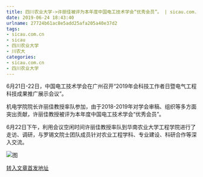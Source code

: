 ```yaml
---
title: 四川农业大学->许丽佳被评为本年度中国电工技术学会“优秀会员”。 | sicau.com.cn
date: 2019-06-24 18:43:40
urlname: 27724b61ac8e5add25afa205a40e37d2
tags: 
- sicau.com.cn
- sicau
- 四川农业大学
- 川农大
categories:
- sicau.com.cn
- 四川农业大学
---
```



6月21日-22日，中国电工技术学会在广州召开“2019年会科技工作者日暨电气工程科技成果推广展示会议”。

机电学院院长许丽佳教授率队参加，由于2018-2019年对学会审稿、组织等多方面突出贡献，许丽佳教授被评为本年度中国电工技术学会“优秀会员”。

6月22日下午，利用会议空闲时间许丽佳教授率队到华南农业大学工程学院进行了走访、调研，与罗锡文院士团队成员针对农业工程学科、专业建设、科研合作等深入交流。



![图](https://news.sicau.edu.cn/__local/F/81/A2/241EEFDF56735528CEC27B40B2E_7CD5165C_50C6B.png)

[转入文章首发地址](https://news.sicau.edu.cn/info/1078/52270.htm)